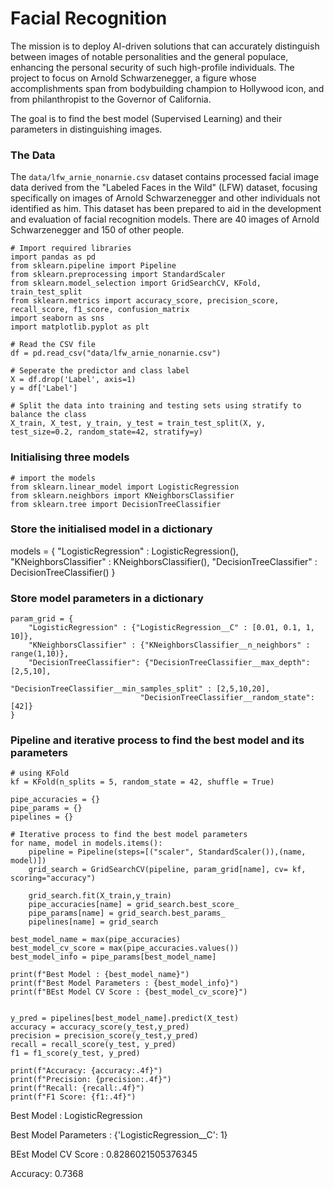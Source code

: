# Facial Recognition
The  mission is to deploy AI-driven solutions that can accurately distinguish between images of notable personalities and the general populace, enhancing the personal security of such high-profile individuals. The project to focus on Arnold Schwarzenegger, a figure whose accomplishments span from bodybuilding champion to Hollywood icon, and from philanthropist to the Governor of California. 

The goal is to find the best model (Supervised Learning) and their parameters in distinguishing images.

### **The Data**
The `data/lfw_arnie_nonarnie.csv` dataset contains processed facial image data derived from the "Labeled Faces in the Wild" (LFW) dataset, focusing specifically on images of Arnold Schwarzenegger and other individuals not identified as him. This dataset has been prepared to aid in the development and evaluation of facial recognition models. There are 40 images of Arnold Schwarzenegger and 150 of other people.

```{python}
# Import required libraries
import pandas as pd
from sklearn.pipeline import Pipeline
from sklearn.preprocessing import StandardScaler
from sklearn.model_selection import GridSearchCV, KFold, train_test_split
from sklearn.metrics import accuracy_score, precision_score, recall_score, f1_score, confusion_matrix
import seaborn as sns
import matplotlib.pyplot as plt

# Read the CSV file 
df = pd.read_csv("data/lfw_arnie_nonarnie.csv")

# Seperate the predictor and class label
X = df.drop('Label', axis=1)
y = df['Label'] 

# Split the data into training and testing sets using stratify to balance the class
X_train, X_test, y_train, y_test = train_test_split(X, y, test_size=0.2, random_state=42, stratify=y)
```

### **Initialising three models**
```{python}
# import the models
from sklearn.linear_model import LogisticRegression
from sklearn.neighbors import KNeighborsClassifier
from sklearn.tree import DecisionTreeClassifier
```
### **Store the initialised model in a dictionary**
models = { "LogisticRegression" : LogisticRegression(),
          "KNeighborsClassifier" : KNeighborsClassifier(),
          "DecisionTreeClassifier" : DecisionTreeClassifier()
}

### **Store model parameters in a dictionary**
```{python}
param_grid = {
    "LogisticRegression" : {"LogisticRegression__C" : [0.01, 0.1, 1, 10]},
    "KNeighborsClassifier" : {"KNeighborsClassifier__n_neighbors" : range(1,10)},
    "DecisionTreeClassifier": {"DecisionTreeClassifier__max_depth":[2,5,10],
                             "DecisionTreeClassifier__min_samples_split" : [2,5,10,20],
                             "DecisionTreeClassifier__random_state":[42]}
}
```
### **Pipeline and iterative process to find the best model and its parameters**
```{python}
# using KFold 
kf = KFold(n_splits = 5, random_state = 42, shuffle = True)

pipe_accuracies = {}
pipe_params = {}
pipelines = {}

# Iterative process to find the best model parameters
for name, model in models.items():
    pipeline = Pipeline(steps=[("scaler", StandardScaler()),(name, model)])  
    grid_search = GridSearchCV(pipeline, param_grid[name], cv= kf, scoring="accuracy")
    
    grid_search.fit(X_train,y_train)
    pipe_accuracies[name] = grid_search.best_score_
    pipe_params[name] = grid_search.best_params_
    pipelines[name] = grid_search 

best_model_name = max(pipe_accuracies)
best_model_cv_score = max(pipe_accuracies.values())
best_model_info = pipe_params[best_model_name]

print(f"Best Model : {best_model_name}")
print(f"Best Model Parameters : {best_model_info}")
print(f"BEst Model CV Score : {best_model_cv_score}")


y_pred = pipelines[best_model_name].predict(X_test)
accuracy = accuracy_score(y_test,y_pred)
precision = precision_score(y_test,y_pred)
recall = recall_score(y_test, y_pred)
f1 = f1_score(y_test, y_pred)

print(f"Accuracy: {accuracy:.4f}")
print(f"Precision: {precision:.4f}")
print(f"Recall: {recall:.4f}")
print(f"F1 Score: {f1:.4f}")
```
Best Model : LogisticRegression

Best Model Parameters : {'LogisticRegression__C': 1}

BEst Model CV Score : 0.8286021505376345

Accuracy: 0.7368




